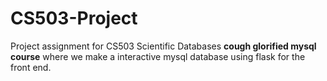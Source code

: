 # CS503-Project
Project assignment for CS503 Scientific Databases **cough glorified mysql course** where we make a interactive mysql database using flask for the front end.
